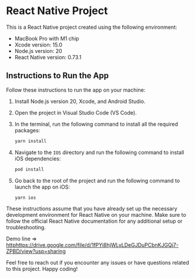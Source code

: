 # React Native Project

This is a React Native project created using the following environment:

- MacBook Pro with M1 chip
- Xcode version: 15.0
- Node.js version: 20
- React Native version: 0.73.1

## Instructions to Run the App

Follow these instructions to run the app on your machine:

1. Install Node.js version 20, Xcode, and Android Studio.

2. Open the project in Visual Studio Code (VS Code).

3. In the terminal, run the following command to install all the required packages:

   ```bash
   yarn install
   ```

4. Navigate to the `IOS` directory and run the following command to install iOS dependencies:

   ```bash
   pod install
   ```

5. Go back to the root of the project and run the following command to launch the app on iOS:

   ```bash
   yarn ios
   ```

These instructions assume that you have already set up the necessary development environment for React Native on your machine. Make sure to follow the official React Native documentation for any additional setup or troubleshooting.

Demo line => [http](https://drive.google.com/file/d/1fPYi8hjWLyLDeGJDuPCbnKJGQj7-ZPBD/view?usp=sharing)https://drive.google.com/file/d/1fPYi8hjWLyLDeGJDuPCbnKJGQj7-ZPBD/view?usp=sharing

Feel free to reach out if you encounter any issues or have questions related to this project. Happy coding!
